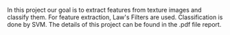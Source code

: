 In this project our goal is to extract features from texture images and classify them.
For feature extraction, Law's Filters are used. Classification is done by SVM. The details of this project can be found in the .pdf file report.